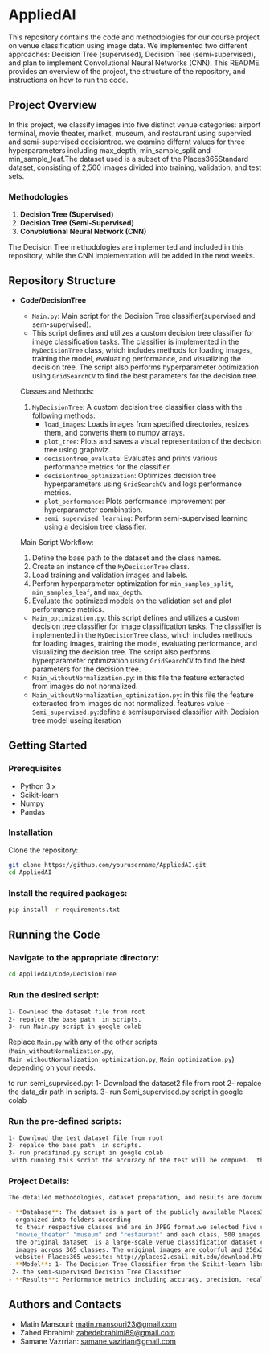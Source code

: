 # AppliedAI

This repository contains the code and methodologies for our course project on venue classification using image data. We implemented two different approaches: Decision Tree (supervised), Decision Tree (semi-supervised), and plan to implement Convolutional Neural Networks (CNN). This README provides an overview of the project, the structure of the repository, and instructions on how to run the code.

## Project Overview

In this project, we classify images into five distinct venue categories: airport terminal, movie theater, market, museum, and restaurant using supervied and semi-supervised decisiontree. we examine differnt values for three hyperparameters including max_depth, min_sample_split and min_sample_leaf.The dataset used is a subset of the Places365Standard dataset, consisting of 2,500 images divided into training, validation, and test sets. 

### Methodologies

1. **Decision Tree (Supervised)**
2. **Decision Tree (Semi-Supervised)**
3. **Convolutional Neural Network (CNN)**

The Decision Tree methodologies are implemented and included in this repository, while the CNN implementation will be added in the next weeks.

## Repository Structure

- **Code/DecisionTree**
  - `Main.py`: Main script for the Decision Tree classifier(supervised and sem-supervised).
  - This script defines and utilizes a custom decision tree classifier for image classification tasks. 
  The classifier is implemented in the `MyDecisionTree` class, which includes methods for loading images, 
  training the model, evaluating performance, and visualizing the decision tree. The script also performs 
  hyperparameter optimization using `GridSearchCV` to find the best parameters for the decision tree.

  Classes and Methods:
  1. `MyDecisionTree`: A custom decision tree classifier class with the following methods:
      - `load_images`: Loads images from specified directories, resizes them, and converts them to numpy arrays.
      - `plot_tree`: Plots and saves a visual representation of the decision tree using graphviz.
      - `decisiontree_evaluate`: Evaluates and prints various performance metrics for the classifier.
      - `decisiontree_optimization`: Optimizes decision tree hyperparameters using `GridSearchCV` and logs performance metrics.
      - `plot_performance`: Plots performance improvement per hyperparameter combination.
      - `semi_supervised_learning`: Perform semi-supervised learning using a decision tree classifier.

  Main Script Workflow:
  1. Define the base path to the dataset and the class names.
  2. Create an instance of the `MyDecisionTree` class.
  3. Load training and validation images and labels.
  4. Perform hyperparameter optimization for `min_samples_split`, `min_samples_leaf`, and `max_depth`.
  5. Evaluate the optimized models on the validation set and plot performance metrics.
   - `Main_optimization.py`: this script defines and utilizes a custom decision tree classifier for image classification tasks. 
  The classifier is implemented in the `MyDecisionTree` class, which includes methods for loading images, 
  training the model, evaluating performance, and visualizing the decision tree. The script also performs 
  hyperparameter optimization using `GridSearchCV` to find the best parameters for the decision tree.
  - `Main_withoutNormalization.py`:  in this file the feature exteracted from images do not normalized.
  - `Main_withoutNormalization_optimization.py`: in this file the feature exteracted from images do not normalized.
     features value
 -`Semi_supervised.py`:define a semisupervised classifier with Decision tree model useing iteration

 

## Getting Started

### Prerequisites

- Python 3.x
- Scikit-learn
- Numpy
- Pandas

### Installation

Clone the repository:

```bash
git clone https://github.com/yourusername/AppliedAI.git
cd AppliedAI
```

### Install the required packages:
```bash
pip install -r requirements.txt
```

## Running the Code

### Navigate to the appropriate directory:

```bash
cd AppliedAI/Code/DecisionTree
```

### Run the desired script:

```bash
1- Download the dataset file from root
2- repalce the base path  in scripts.
3- run Main.py script in google colab  
```
Replace `Main.py` with any of the other scripts (`Main_withoutNormalization.py`, `Main_withoutNormalization_optimization.py`, `Main_optimization.py`) depending on your needs.

to run semi_suprvised.py:
1- Download the dataset2 file from root
2- repalce the data_dir path  in scripts.
3- run Semi_supervised.py script in google colab  

### Run the pre-defined scripts:
```bash
1- Download the test dataset file from root
2- repalce the base path  in scripts.
3- run predifined.py script in google colab  
 with running this script the accuracy of the test will be compued.  the model is a decision tree  calssifyer with gained hyperparameter values, including max_depth=10, min_samples_split=20 ,min_samples_leaf=13 mode. 
```
### Project Details:
```bash
The detailed methodologies, dataset preparation, and results are documented in the project report. Below is a brief overview:

- **Database**: The dataset is a part of the publicly available Places365Standard dataset, with images 256x256 pixels and normalized.The images are 
  organized into folders according
  to their respective classes and are in JPEG format.we selected five specific classes form original dataset: "airport_terminal" "market" 
  "movie_theater" "museum" and "restaurant" and each class, 500 images were randomly chosen from original dataset.
  the original dataset  is a large-scale venue classification dataset comprising approximately 1.8 million training images and 36,500 validation 
  images across 365 classes. The original images are colorful and 256x256 pixelsin size and are available for download from the official Places
  website( Places365 website: http://places2.csail.mit.edu/download.html)
- **Model**: 1- The Decision Tree Classifier from the Scikit-learn library with hyperparameter tuning using GridSearchCV. The best-evaluated hyperparameter includes max_depth=10, min_samples_split=20, and min_samples_leaf=13 mode. The values evaluated among these values are max_depth: [4, 7, 8, 10, 12, 14], min_samples_split: [4, 8, 11, 13], and min_samples_leaf: [15, 20, 30].
 2- the semi-supervised Decision Tree Classifier
- **Results**: Performance metrics including accuracy, precision, recall, and F1 score and confusion matrix are evaluated for both training and validation sets.

```
## Authors and Contacts

- Matin Mansouri: [matin.mansouri23@gmail.com](mailto:matin.mansouri23@gmail.com)
- Zahed Ebrahimi: [zahedebrahimi89@gmail.com](mailto:zahedebrahimi89@gmail.com)
- Samane Vazrrian: [samane.vazirian@gmail.com](mailto:samane.vazirian@gmail.com)

